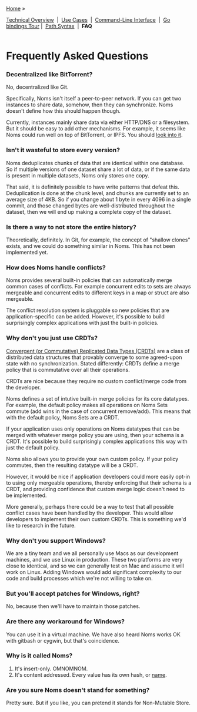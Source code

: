 [Home](../README.md) »

[Technical Overview](intro.md)&nbsp; | &nbsp;[Use Cases](../README.md#use-cases)&nbsp; | &nbsp;[Command-Line Interface](cli-tour.md)&nbsp; | &nbsp;[Go bindings Tour](go-tour.md) | &nbsp;[Path Syntax](spelling.md)&nbsp; | &nbsp;**FAQ**&nbsp;
<br><br>
# Frequently Asked Questions

### Decentralized like BitTorrent?

No, decentralized like Git.

Specifically, Noms isn't itself a peer-to-peer network. If you can get two instances to share data, somehow, then they can synchronize. Noms doesn't define how this should happen though.

Currently, instances mainly share data via either HTTP/DNS or a filesystem. But it should be easy to add other mechanisms. For example, it seems like Noms could run well on top of BitTorrent, or IPFS. You should [look into it](https://github.com/ndau/noms/issues/2123).

### Isn't it wasteful to store every version?

Noms deduplicates chunks of data that are identical within one database. So if multiple versions of one dataset share a lot of data, or if the same data is present in multiple datasets, Noms only stores one copy.

That said, it is definitely possible to have write patterns that defeat this. Deduplication is done at the chunk level, and chunks are currently set to an average size of 4KB. So if you change about 1 byte in every 4096 in a single commit, and those changed bytes are well-distributed throughout the dataset, then we will end up making a complete copy of the dataset.

### Is there a way to not store the entire history?

Theoretically, definitely. In Git, for example, the concept of "shallow clones" exists, and we could do something similar in Noms. This has not been implemented yet.

### How does Noms handle conflicts?

Noms provides several built-in policies that can automatically merge common cases of conflicts. For example concurrent edits to sets are always mergeable and concurrent edits to different keys in a map or struct are also mergeable.

The conflict resolution system is pluggable so new policies that are application-specific can be added. However, it's possible to build surprisingly complex applications with just the built-in policies.

### Why don't you just use CRDTs?

[Convergent (or Commutative) Replicated Data Types (CRDTs)](http://hal.upmc.fr/inria-00555588/document) are a class of distributed data structures that provably converge to some agreed-upon state with no synchronization. Stated differently: CRDTs define a merge policy that is commutative over all their operations.

CRDTs are nice because they require no custom conflict/merge code from the developer.

Noms defines a set of intutive built-in merge policies for its core datatypes. For example, the default policy makes all operations on Noms Sets commute (add wins in the case of concurrent remove/add). This means that with the default policy, Noms Sets are a CRDT.

If your application uses only operations on Noms datatypes that can be merged with whatever merge policy you are using, then your schema is a CRDT. It's possible to build surprisingly complex applications this way with just the default policy.

Noms also allows you to provide your own custom policy. If your policy commutes, then the resulting datatype will be a CRDT.

However, it would be nice if application developers could more easily opt-in to using only mergeable operations, thereby enforcing that their schema is a CRDT, and providing confidence that custom merge logic doesn't need to be implemented.

More generally, perhaps there could be a way to test that all possible conflict cases have been handled by the developer. This would allow developers to implement their own custom CRDTs. This is something we'd like to research in the future.

### Why don't you support Windows?

We are a tiny team and we all personally use Macs as our development machines, and we use Linux in production. These two platforms are very close to identical, and so we can generally test on Mac and assume it will work on Linux. Adding Windows would add significant complexity to our code and build processes which we're not willing to take on.

### But you'll accept patches for Windows, right?

No, because then we'll have to maintain those patches.

### Are there any workaround for Windows?

You can use it in a virtual machine. We have also heard Noms works OK with gitbash or cygwin, but that's coincidence.

### Why is it called Noms?

1. It's insert-only. OMNOMNOM.
2. It's content addressed. Every value has its own hash, or [name](http://dictionary.reverso.net/french-english/nom).

### Are you sure Noms doesn't stand for something?

Pretty sure. But if you like, you can pretend it stands for Non-Mutable Store.
